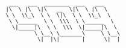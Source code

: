 <pre class="not_found">
 ___   ___  ________  ___   ___
|\  \ |\  \|\   __  \|\  \ |\  \
\ \  \\_\  \ \  \|\  \ \  \\_\  \
 \ \______  \ \  \\\  \ \______  \
  \|_____|\  \ \  \\\  \|_____|\  \
         \ \__\ \_______\     \ \__\
          \|__|\|_______|      \|__|
</pre>
